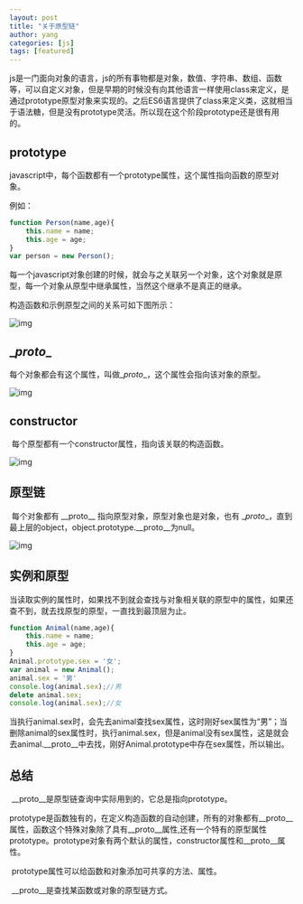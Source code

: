 ```yaml
---
layout: post
title: "关于原型链"
author: yang
categories: [js]
tags: [featured]
---
```


​		js是一门面向对象的语言，js的所有事物都是对象，数值、字符串、数组、函数等，可以自定义对象，但是早期的时候没有向其他语言一样使用class来定义，是通过prototype原型对象来实现的。之后ES6语言提供了class来定义类，这就相当于语法糖，但是没有prototype灵活。所以现在这个阶段prototype还是很有用的。

## prototype

​		javascript中，每个函数都有一个prototype属性，这个属性指向函数的原型对象。

例如：

```js
function Person(name,age){
    this.name = name;
    this.age = age;
}
var person = new Person();
```



​		每一个javascript对象创建的时候，就会与之关联另一个对象，这个对象就是原型，每一个对象从原型中继承属性，当然这个继承不是真正的继承。

构造函数和示例原型之间的关系可如下图所示：

![img](https://img2018.cnblogs.com/blog/850375/201907/850375-20190708151024134-512558007.png)

## \__proto__

​		每个对象都会有这个属性，叫做\__proto__，这个属性会指向该对象的原型。

![img](https://img2018.cnblogs.com/blog/850375/201907/850375-20190708151322530-1608157973.png)

## constructor

​		每个原型都有一个constructor属性，指向该关联的构造函数。

![img](https://img2018.cnblogs.com/blog/850375/201907/850375-20190708151615691-1017611190.png)

## 原型链

​		每个对象都有  \_\_proto\__ 指向原型对象，原型对象也是对象，也有 \__proto__，直到最上层的object，object.prototype.\_\_proto\_\_为null。

![img](https://img2018.cnblogs.com/blog/850375/201907/850375-20190708153139577-2105652554.png)

## 实例和原型

​		当读取实例的属性时，如果找不到就会查找与对象相关联的原型中的属性，如果还查不到，就去找原型的原型，一直找到最顶层为止。

```js
function Animal(name,age){
    this.name = name;
    this.age = age;
}
Animal.prototype.sex = '女';
var animal = new Animal();
animal.sex = '男'
console.log(animal.sex);//男
delete animal.sex;
console.log(animal.sex);//女

```

​		当执行animal.sex时，会先去animal查找sex属性，这时刚好sex属性为“男”；当删除animal的sex属性时，执行animal.sex，但是animal没有sex属性，这是就会去animal.\__proto__中去找，刚好Animal.prototype中存在sex属性，所以输出。

## 总结

​		\__proto__是原型链查询中实际用到的，它总是指向prototype。

​		prototype是函数独有的，在定义构造函数的自动创建，所有的对象都有\__proto__属性，函数这个特殊对象除了具有\_\_proto\_\_属性,还有一个特有的原型属性prototype。prototype对象有两个默认的属性，constructor属性和\_\_proto\_\_属性。

​		prototype属性可以给函数和对象添加可共享的方法、属性。

​		\_\_proto__是查找某函数或对象的原型链方式。